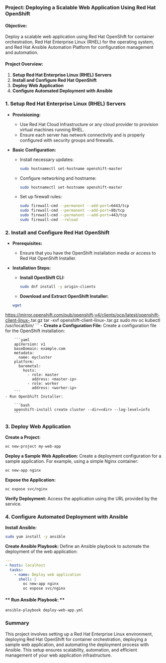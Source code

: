 ### Project: **Deploying a Scalable Web Application Using Red Hat OpenShift**

#### **Objective:**

Deploy a scalable web application using Red Hat OpenShift for container orchestration, Red Hat Enterprise 
Linux (RHEL) for the operating system, and Red Hat Ansible Automation Platform for configuration 
management and automation.

#### **Project Overview:**

1.  **Setup Red Hat Enterprise Linux (RHEL) Servers**
2.  **Install and Configure Red Hat OpenShift**
3.  **Deploy Web Application**
4.  **Configure Automated Deployment with Ansible**

### **1. Setup Red Hat Enterprise Linux (RHEL) Servers**

-   **Provisioning:**
    
    -   Use Red Hat Cloud Infrastructure or any cloud provider to provision virtual machines running RHEL.
    -   Ensure each server has network connectivity and is properly configured with security groups and 
firewalls.
-   **Basic Configuration:**
    
    -   Install necessary updates:

		```bash
		sudo hostnamectl set-hostname openshift-master
		```

	- Configure networking and hostname:
		```bash
		sudo hostnamectl set-hostname openshift-master
		```

	- Set up firewall rules:
		```bash
		sudo firewall-cmd --permanent --add-port=6443/tcp
		sudo firewall-cmd --permanent --add-port=80/tcp
		sudo firewall-cmd --permanent --add-port=443/tcp
		sudo firewall-cmd --reload
		```

### **2. Install and Configure Red Hat OpenShift**

-   **Prerequisites:**
    
    -   Ensure that you have the OpenShift installation media or access to Red Hat OpenShift Installer.
-   **Installation Steps:**
    
    -   **Install OpenShift CLI:**

		```bash
		sudo dnf install -y origin-clients
		```
	- **Download and Extract OpenShift Installer:**
	```bash
	wget 
https://mirror.openshift.com/pub/openshift-v4/clients/ocp/latest/openshift-client-linux-<version>.tar.gz
	tar -xvf openshift-client-linux-<version>.tar.gz
	sudo mv oc kubectl /usr/local/bin/
	```
	- **Create a Configuration File:** Create a configuration file for the OpenShift installation:

		```yaml
		apiVersion: v1
		baseDomain: example.com
		metadata:
		  name: mycluster
		platform:
		  baremetal:
		    hosts:
		      - role: master
		        address: <master-ip>
		      - role: worker
		        address: <worker-ip>
		```
	- Run OpenShift Installer:

		```bash
		openshift-install create cluster --dir=<dir> --log-level=info
		```

### **3. Deploy Web Application**

**Create a Project:**

```bash
oc new-project my-web-app
```
**Deploy a Sample Web Application:** Create a deployment configuration for a sample application. For 
example, using a simple Nginx container:

```bash
oc new-app nginx
```
**Expose the Application:**

```bash
oc expose svc/nginx
```
**Verify Deployment:** Access the application using the URL provided by the service.


### **4. Configure Automated Deployment with Ansible**

**Install Ansible:**

```bash
sudo yum install -y ansible
```

**Create Ansible Playbook:** 
Define an Ansible playbook to automate the deployment of the web application:

```yml
---
- hosts: localhost
  tasks:
    - name: Deploy web application
      shell: |
        oc new-app nginx
        oc expose svc/nginx
```

#### ** Run Ansible Playbook: **

```bash
ansible-playbook deploy-web-app.yml
```

### **Summary**

This project involves setting up a Red Hat Enterprise Linux environment, deploying Red Hat OpenShift for 
container orchestration, deploying a sample web application, and automating the deployment process with 
Ansible. This setup ensures scalability, automation, and efficient management of your web application 
infrastructure.


